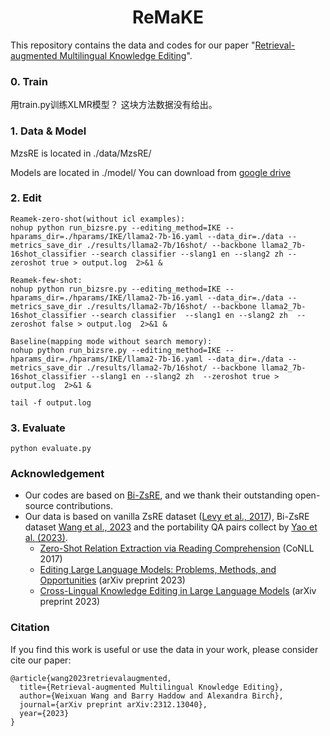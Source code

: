 <div align="center">
<h1>
ReMaKE
</h1>
</div>

This repository contains the data and codes for our paper "[Retrieval-augmented Multilingual Knowledge Editing](https://arxiv.org/abs/2312.13040)".

### 0. Train
用train.py训练XLMR模型？ 这块方法数据没有给出。

### 1. Data & Model

MzsRE is located in ./data/MzsRE/

Models are located in ./model/ You can download from [google drive](https://drive.google.com/drive/folders/1uvGMUapE775srRd9GAWyb9o0ENmMU2lo?usp=sharing)

### 2. Edit
```
Reamek-zero-shot(without icl examples):
nohup python run_bizsre.py --editing_method=IKE --hparams_dir=./hparams/IKE/llama2-7b-16.yaml --data_dir=./data --metrics_save_dir ./results/llama2-7b/16shot/ --backbone llama2_7b-16shot_classifier --search classifier --slang1 en --slang2 zh --zeroshot true > output.log  2>&1 &

Reamek-few-shot:
nohup python run_bizsre.py --editing_method=IKE --hparams_dir=./hparams/IKE/llama2-7b-16.yaml --data_dir=./data --metrics_save_dir ./results/llama2-7b/16shot/ --backbone llama2_7b-16shot_classifier --search classifier  --slang1 en --slang2 zh  --zeroshot false > output.log  2>&1 &

Baseline(mapping mode without search memory):
nohup python run_bizsre.py --editing_method=IKE --hparams_dir=./hparams/IKE/llama2-7b-16.yaml --data_dir=./data --metrics_save_dir ./results/llama2-7b/16shot/ --backbone llama2_7b-16shot_classifier --slang1 en --slang2 zh  --zeroshot true > output.log  2>&1 &
```

```
tail -f output.log 
```
### 3. Evaluate
```
python evaluate.py
```
### Acknowledgement
- Our codes are based on [Bi-ZsRE](https://github.com/krystalan/Bi-ZsRE/tree/main), and we thank their outstanding open-source contributions.
- Our data is based on vanilla ZsRE dataset ([Levy et al., 2017](https://aclanthology.org/K17-1034/)), Bi-ZsRE dataset [Wang et al., 2023](https://github.com/krystalan/Bi-ZsRE/tree/main) and the portability QA pairs collect by [Yao et al. (2023)](https://arxiv.org/abs/2305.13172).
    - [Zero-Shot Relation Extraction via Reading Comprehension](https://aclanthology.org/K17-1034/) (CoNLL 2017)
    - [Editing Large Language Models: Problems, Methods, and Opportunities](https://arxiv.org/abs/2305.13172) (arXiv preprint 2023)
    - [Cross-Lingual Knowledge Editing in Large Language Models](https://arxiv.org/abs/2309.08952) (arXiv preprint 2023)


### Citation
If you find this work is useful or use the data in your work, please consider cite our paper:

```
@article{wang2023retrievalaugmented,
  title={Retrieval-augmented Multilingual Knowledge Editing}, 
  author={Weixuan Wang and Barry Haddow and Alexandra Birch},
  journal={arXiv preprint arXiv:2312.13040},
  year={2023}
}
```
